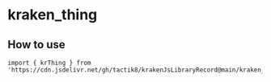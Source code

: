 # kraken_thing



## How to use

```
import { krThing } from 'https://cdn.jsdelivr.net/gh/tactik8/krakenJsLibraryRecord@main/kraken_thing/kraken_thing.js';



```